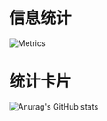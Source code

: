 # 信息统计
![Metrics](https://metrics.lecoq.io/YiZhiDaNengMao?template=classic&base=header%2C%20activity%2C%20community%2C%20repositories%2C%20metadata&base.indepth=false&base.hireable=false&config.timezone=Asia%2FShanghai)

# 统计卡片
![Anurag's GitHub stats](https://github-readme-stats.vercel.app/api?username=YiZhiDaNengMao&show_icons=true&theme=onedark)
